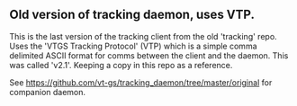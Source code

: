 ## Old version of tracking daemon, uses VTP.

This is the last version of the tracking client from the old 'tracking' repo.  Uses the 'VTGS Tracking Protocol' (VTP) which is a simple comma delimited ASCII format for comms between the client and the daemon.  This was called 'v2.1'.  Keeping a copy in this repo as a reference.

See https://github.com/vt-gs/tracking_daemon/tree/master/original for companion daemon.

